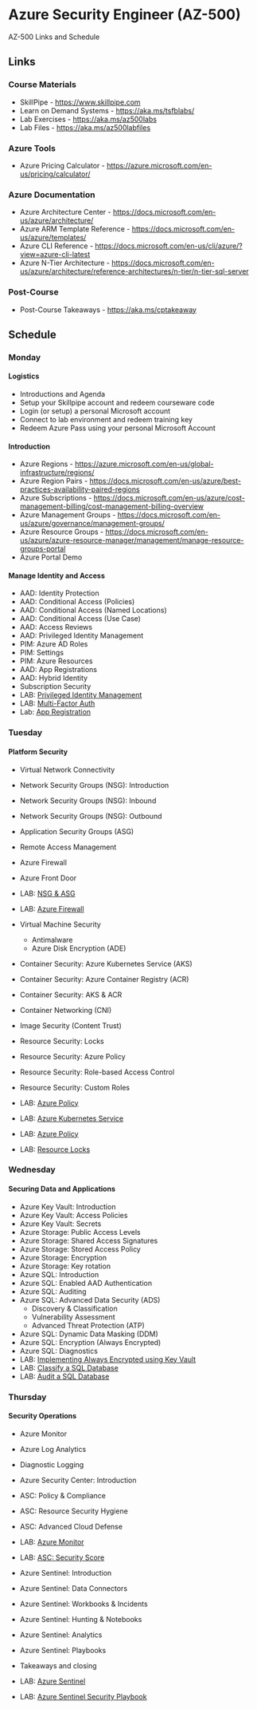 # Azure Security Engineer (AZ-500)

AZ-500 Links and Schedule

## Links

### Course Materials

- SkillPipe - <https://www.skillpipe.com>
- Learn on Demand Systems - <https://aka.ms/tsfblabs/>
- Lab Exercises - <https://aka.ms/az500labs>
- Lab Files - <https://aka.ms/az500labfiles>

### Azure Tools

- Azure Pricing Calculator - <https://azure.microsoft.com/en-us/pricing/calculator/>

### Azure Documentation

- Azure Architecture Center - <https://docs.microsoft.com/en-us/azure/architecture/>
- Azure ARM Template Reference - <https://docs.microsoft.com/en-us/azure/templates/>
- Azure CLI Reference - <https://docs.microsoft.com/en-us/cli/azure/?view=azure-cli-latest>
- Azure N-Tier Architecture - <https://docs.microsoft.com/en-us/azure/architecture/reference-architectures/n-tier/n-tier-sql-server>

### Post-Course

- Post-Course Takeaways - <https://aka.ms/cptakeaway>

## Schedule

### Monday 

#### Logistics
- Introductions and Agenda
- Setup your Skillpipe account and redeem courseware code
- Login (or setup) a personal Microsoft account
- Connect to lab environment and redeem training key
- Redeem Azure Pass using your personal Microsoft Account

#### Introduction

- Azure Regions - <https://azure.microsoft.com/en-us/global-infrastructure/regions/>
- Azure Region Pairs - <https://docs.microsoft.com/en-us/azure/best-practices-availability-paired-regions>
- Azure Subscriptions - <https://docs.microsoft.com/en-us/azure/cost-management-billing/cost-management-billing-overview>
- Azure Management Groups - <https://docs.microsoft.com/en-us/azure/governance/management-groups/>
- Azure Resource Groups - <https://docs.microsoft.com/en-us/azure/azure-resource-manager/management/manage-resource-groups-portal>
- Azure Portal Demo

#### Manage Identity and Access

- AAD: Identity Protection
- AAD: Conditional Access (Policies)
- AAD: Conditional Access (Named Locations)
- AAD: Conditional Access (Use Case)
- AAD: Access Reviews
- AAD: Privileged Identity Management
- PIM: Azure AD Roles
- PIM: Settings
- PIM: Azure Resources
- AAD: App Registrations
- AAD: Hybrid Identity
- Subscription Security
- LAB: [Privileged Identity Management](https://github.com/MicrosoftLearning/AZ-500-Azure-Security/blob/master/Instructions/Labs/Module_1/LAB_01_PIM.md "Lab instructions")
- LAB: [Multi-Factor Auth](https://github.com/MicrosoftLearning/AZ-500-Azure-Security/blob/master/Instructions/Labs/Module_1/LAB_03_MFA.md)
- Lab: [App Registration](https://github.com/MicrosoftLearning/AZ-500-Azure-Security/blob/master/Instructions/Labs/Module_1/LAB_04_App_Registration.md)

### Tuesday 

#### Platform Security

- Virtual Network Connectivity
- Network Security Groups (NSG): Introduction
- Network Security Groups (NSG): Inbound
- Network Security Groups (NSG): Outbound
- Application Security Groups (ASG)
- Remote Access Management
- Azure Firewall
- Azure Front Door
- LAB: [NSG & ASG](https://github.com/MicrosoftLearning/AZ-500-Azure-Security/blob/master/Instructions/Labs/Module_2/LAB_05_NSGs.md "Lab instructions")
- LAB: [Azure Firewall](https://github.com/MicrosoftLearning/AZ-500-Azure-Security/blob/master/Instructions/Labs/Module_2/LAB_12_Azure%20Firewall.md "Lab instructions")

- Virtual Machine Security
    - Antimalware
    - Azure Disk Encryption (ADE)
- Container Security: Azure Kubernetes Service (AKS)
- Container Security: Azure Container Registry (ACR)
- Container Security: AKS & ACR
- Container Networking (CNI)
- Image Security (Content Trust)
- Resource Security: Locks
- Resource Security: Azure Policy
- Resource Security: Role-based Access Control
- Resource Security: Custom Roles
- LAB: [Azure Policy](https://github.com/MicrosoftLearning/AZ-500-Azure-Security/blob/master/Instructions/Labs/Module_1/LAB_07_Azure_Policy.md "Lab instructions")
- LAB: [Azure Kubernetes Service](https://github.com/MicrosoftLearning/AZ-500-Azure-Security/blob/master/Instructions/Labs/Module_2/LAB_03_Create%20a%20Kubernetes%20Cluster.md "Lab instructions")
- LAB: [Azure Policy](https://github.com/MicrosoftLearning/AZ-500-Azure-Security/blob/master/Instructions/Labs/Module_1/LAB_07_Azure_Policy.md)
- LAB: [Resource Locks](https://github.com/MicrosoftLearning/AZ-500-Azure-Security/blob/master/Instructions/Labs/Module_1/LAB_08_Azure_Locks.md)

### Wednesday 

#### Securing Data and Applications

- Azure Key Vault: Introduction
- Azure Key Vault: Access Policies
- Azure Key Vault: Secrets
- Azure Storage: Public Access Levels
- Azure Storage: Shared Access Signatures
- Azure Storage: Stored Access Policy
- Azure Storage: Encryption
- Azure Storage: Key rotation
- Azure SQL: Introduction
- Azure SQL: Enabled AAD Authentication
- Azure SQL: Auditing
- Azure SQL: Advanced Data Security (ADS)
    - Discovery & Classification
    - Vulnerability Assessment
    - Advanced Threat Protection (ATP)
- Azure SQL: Dynamic Data Masking (DDM)
- Azure SQL: Encryption (Always Encrypted)
- Azure SQL: Diagnostics
- LAB: [Implementing Always Encrypted using Key Vault](https://github.com/MicrosoftLearning/AZ-500-Azure-Security/blob/master/Instructions/Labs/Module_1/LAB_02_Key_Vault.md "Lab instructions")
- LAB: [Classify a SQL Database](https://github.com/MicrosoftLearning/AZ-500-Azure-Security/blob/master/Instructions/Labs/Module_3/LAB_01_Classify%20a%20SQL%20Database.md)
- LAB: [Audit a SQL Database](https://github.com/MicrosoftLearning/AZ-500-Azure-Security/blob/master/Instructions/Labs/Module_3/LAB_02_Auditing%20a%20Database.md)


### Thursday 

#### Security Operations

- Azure Monitor
- Azure Log Analytics
- Diagnostic Logging
- Azure Security Center: Introduction
- ASC: Policy & Compliance
- ASC: Resource Security Hygiene
- ASC: Advanced Cloud Defense
- LAB: [Azure Monitor](https://github.com/MicrosoftLearning/AZ-500-Azure-Security/blob/master/Instructions/Labs/Module_4/LAB_01_Azure%20Monitor.md "Lab instructions")
- LAB: [ASC: Security Score](https://github.com/MicrosoftLearning/AZ-500-Azure-Security/blob/master/Instructions/Labs/Module_4/LAB_07_Secure%20score%20in%20Azure%20Security%20Center.md)

- Azure Sentinel: Introduction
- Azure Sentinel: Data Connectors
- Azure Sentinel: Workbooks & Incidents
- Azure Sentinel: Hunting & Notebooks
- Azure Sentinel: Analytics
- Azure Sentinel: Playbooks
- Takeaways and closing
- LAB: [Azure Sentinel](https://github.com/MicrosoftLearning/AZ-500-Azure-Security/blob/master/Instructions/Labs/Module_4/LAB_04_Azure%20Sentinel.md)
- LAB: [Azure Sentinel Security Playbook](https://github.com/MicrosoftLearning/AZ-500-Azure-Security/blob/master/Instructions/Labs/Module_4/LAB_06_Security%20Playbook%20in%20Azure%20Sentinel.md)
